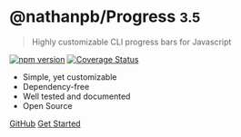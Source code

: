 # @nathanpb/Progress <small>3.5</small>

> Highly customizable CLI progress bars for Javascript

[![npm version](https://img.shields.io/npm/v/@nathanpb/progress.svg)](https://www.npmjs.com/package/@nathanpb/progress)
[![Coverage Status](https://img.shields.io/coveralls/NathanPB/progress.js.svg)](https://coveralls.io/github/NathanPB/progress.js?branch=main)

- Simple, yet customizable
- Dependency-free
- Well tested and documented
- Open Source

[GitHub](https://github.com/NathanPB/progress.js/)
[Get Started](#main)
